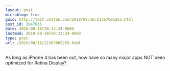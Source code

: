 ```yaml
---
layout: post
microblog: true
guid: http://twit.vmstan.com/2010/08/16/21367005255.html
post_id: 3047015
date: 2010-08-16T20:33:24-0600
lastmod: 2010-08-16T20:33:24-0600
type: post
url: /2010/08/16/21367005255.html
---
```

As long as iPhone 4 has been out, how have so many major apps NOT been optimized for Retina Display?
